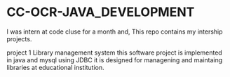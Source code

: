 # CC-OCR-JAVA_DEVELOPMENT

I was intern at code cluse for a month and,
This repo contains my intership projects.

project 1 Library management system
this software project is implemented in java and mysql using JDBC
it is designed for managening and maintaing libraries at educational institution.
